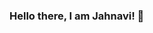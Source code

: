 ### Hello there, I am Jahnavi! 👋

<!--
**jahnsite/jahnsite** is a ✨ _special_ ✨ repository because its `README.md` (this file) appears on your GitHub profile.

Here are some ideas to get you started:

- 🔭 My interests lie in natural language processing and graphic design.
- 🌱 I’m currently learning learning about implementing text generation models/
- 👯 I’m looking to collaborate on ...
- 🤔 I’m looking for help with ...
- 💬 Ask me about ...
- 📫 How to reach me: jahnavi649@gmail.com
- 😄 Pronouns: she\her
- ⚡ Fun fact: ...
-->

